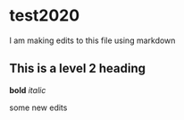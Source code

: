 # test2020

I am making edits to this file using markdown

## This is a level 2 heading
**bold** *italic*

some new edits

